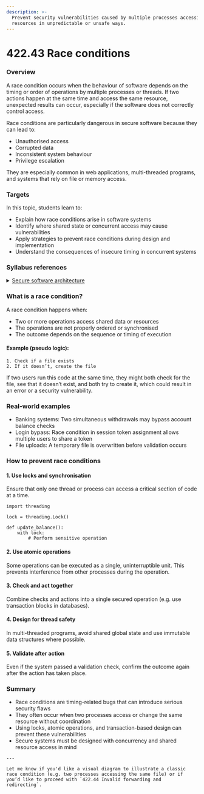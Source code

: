 ```yaml
---
description: >-
  Prevent security vulnerabilities caused by multiple processes accessing shared
  resources in unpredictable or unsafe ways.
---
```


# 422.43 Race conditions

### Overview

A race condition occurs when the behaviour of software depends on the timing or order of operations by multiple processes or threads. If two actions happen at the same time and access the same resource, unexpected results can occur, especially if the software does not correctly control access.

Race conditions are particularly dangerous in secure software because they can lead to:

* Unauthorised access
* Corrupted data
* Inconsistent system behaviour
* Privilege escalation

They are especially common in web applications, multi-threaded programs, and systems that rely on file or memory access.

### Targets

In this topic, students learn to:

* Explain how race conditions arise in software systems
* Identify where shared state or concurrent access may cause vulnerabilities
* Apply strategies to prevent race conditions during design and implementation
* Understand the consequences of insecure timing in concurrent systems

### Syllabus references

<details>

<summary><a href="https://curriculum.nsw.edu.au/learning-areas/tas/software-engineering-11-12-2022/content/year-12/fa039e749d">Secure software architecture</a></summary>

**Developing secure code**

* Design, develop and implement secure code to minimise vulnerabilities in user action controls, including:\
  –  race conditions

</details>

### What is a race condition?

A race condition happens when:

* Two or more operations access shared data or resources
* The operations are not properly ordered or synchronised
* The outcome depends on the sequence or timing of execution

#### Example (pseudo logic):

```
1. Check if a file exists
2. If it doesn’t, create the file
```

If two users run this code at the same time, they might both check for the file, see that it doesn’t exist, and both try to create it, which could result in an error or a security vulnerability.

### Real-world examples

* Banking systems: Two simultaneous withdrawals may bypass account balance checks
* Login bypass: Race condition in session token assignment allows multiple users to share a token
* File uploads: A temporary file is overwritten before validation occurs

### How to prevent race conditions

#### 1. Use locks and synchronisation

Ensure that only one thread or process can access a critical section of code at a time.

```
import threading

lock = threading.Lock()

def update_balance():
    with lock:
        # Perform sensitive operation
```

#### 2. Use atomic operations

Some operations can be executed as a single, uninterruptible unit. This prevents interference from other processes during the operation.

#### 3. Check and act together

Combine checks and actions into a single secured operation (e.g. use transaction blocks in databases).

#### 4. Design for thread safety

In multi-threaded programs, avoid shared global state and use immutable data structures where possible.

#### 5. Validate after action

Even if the system passed a validation check, confirm the outcome again after the action has taken place.

### Summary

* Race conditions are timing-related bugs that can introduce serious security flaws
* They often occur when two processes access or change the same resource without coordination
* Using locks, atomic operations, and transaction-based design can prevent these vulnerabilities
* Secure systems must be designed with concurrency and shared resource access in mind

```
---

Let me know if you'd like a visual diagram to illustrate a classic race condition (e.g. two processes accessing the same file) or if you’d like to proceed with `422.44 Invalid forwarding and redirecting`.
```
